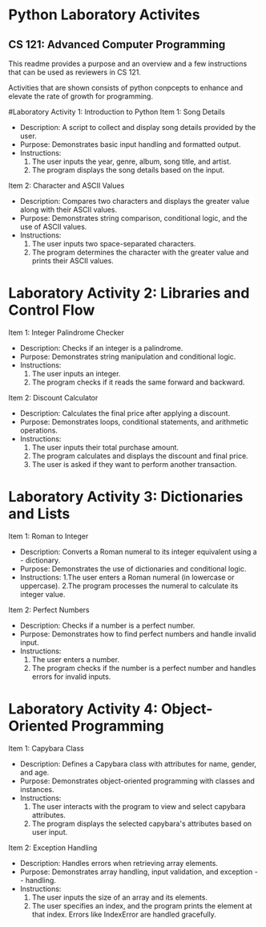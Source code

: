 # Python Laboratory Activites

## CS 121: Advanced Computer Programming

This readme provides a purpose and an overview and a few instructions that can be used as reviewers in CS 121.

Activities that are shown consists of python conpcepts to enhance and elevate the rate of growth for programming.

#Laboratory Activity 1: Introduction to Python
Item 1: Song Details
- Description: A script to collect and display song details provided by the user.
- Purpose: Demonstrates basic input handling and formatted output.
- Instructions:
   1. The user inputs the year, genre, album, song title, and artist.
   2. The program displays the song details based on the input.
   
Item 2: Character and ASCII Values
- Description: Compares two characters and displays the greater value along with their ASCII values.
- Purpose: Demonstrates string comparison, conditional logic, and the use of ASCII values.
- Instructions:
   1. The user inputs two space-separated characters.
   2. The program determines the character with the greater value and prints their ASCII values.

# Laboratory Activity 2: Libraries and Control Flow
Item 1: Integer Palindrome Checker
- Description: Checks if an integer is a palindrome.
- Purpose: Demonstrates string manipulation and conditional logic.
- Instructions:
   1. The user inputs an integer.
   2. The program checks if it reads the same forward and backward.
   
Item 2: Discount Calculator
- Description: Calculates the final price after applying a discount.
- Purpose: Demonstrates loops, conditional statements, and arithmetic operations.
- Instructions:
   1. The user inputs their total purchase amount.
   2. The program calculates and displays the discount and final price.
   3. The user is asked if they want to perform another transaction.
   
# Laboratory Activity 3: Dictionaries and Lists
Item 1: Roman to Integer
- Description: Converts a Roman numeral to its integer equivalent using a - dictionary.
- Purpose: Demonstrates the use of dictionaries and conditional logic.
- Instructions:
   1.The user enters a Roman numeral (in lowercase or uppercase).
   2.The program processes the numeral to calculate its integer value.
  
Item 2: Perfect Numbers
- Description: Checks if a number is a perfect number.
- Purpose: Demonstrates how to find perfect numbers and handle invalid input.
- Instructions:
   1. The user enters a number.
   2. The program checks if the number is a perfect number and handles errors for invalid inputs.

# Laboratory Activity 4: Object-Oriented Programming
Item 1: Capybara Class
- Description: Defines a Capybara class with attributes for name, gender, and age.
- Purpose: Demonstrates object-oriented programming with classes and instances.
- Instructions:
   1. The user interacts with the program to view and select capybara attributes.
   2. The program displays the selected capybara's attributes based on user input.
   
Item 2: Exception Handling
- Description: Handles errors when retrieving array elements.
- Purpose: Demonstrates array handling, input validation, and exception - - handling.
- Instructions:
   1. The user inputs the size of an array and its elements.
   2. The user specifies an index, and the program prints the element at that index.
Errors like IndexError are handled gracefully.
